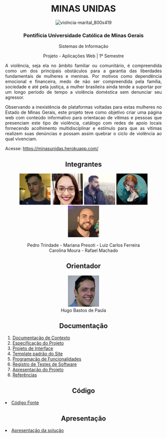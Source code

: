 <div align="center">

<h1>MINAS UNIDAS</h1>

![violncia-marital_800x419](https://user-images.githubusercontent.com/89818186/133852146-0873f465-b77f-41fe-ad5e-5bddb97b6e1c.jpg)

<h3>Pontifícia Universidade Católica de Minas Gerais</h3>

Sistemas de Informação

Projeto - Aplicações Web | 1º Semestre 
  
<div align="justify">
  
<p>A violência, seja ela no âmbito familiar ou comunitário, é compreendida como um dos principais obstáculos para a garantia das liberdades fundamentais de mulheres e meninas. Por motivos como dependência emocional e financeira, medo de não ser compreendida pela família, sociedade e até pela justiça, a mulher brasileira ainda tende a suportar por um longo período de tempo a violência doméstica sem denunciar seu agressor.</p>
  
<p>Observando a inexistência de plataformas voltadas para estas mulheres no Estado de Minas Gerais, este projeto teve como objetivo criar uma página web com conteúdo informativo para orientacao de vítimas e pessoas que presenciam este tipo de violência, catálogo com redes de apoio locais fornecendo acolhimento multidisciplinar e estímulo para que as vítimas realizem suas denúncias e possam assim quebrar o ciclo de violência ao qual vivenciam.</p>

Acesse: https://minasunidas.herokuapp.com/ 
</div>

<div align="center">

## Integrantes

<a href="https://github.com/ptrindader" title="Pedro Trindade Reis" rel="nofollow"><img src="docs/img/Pedro%20Trindade.png" alt="logo" data-canonical-src="https://github.com/ptrindader" width="100vw"/></a> 
<a href="https://github.com/marianapresoti" title="Mariana Presoti" rel="nofollow"><img src="docs/img/Mariana%20Presoti.png" alt="logo" data-canonical-src="https://github.com/marianapresoti" width="100vw"/></a> 
<a href="https://github.com/lcferre20" title="Luiz Carlos Ferreira da Silva" rel="nofollow"><img src="docs/img/Carlos%20Ferreira.png" alt="logo" data-canonical-src="https://github.com/lcferre20" width="100vw"/></a> 
<a href="https://github.com/carolinamns" title="Anira Carolina Meneses de Carvalho Moura" rel="nofollow"><img src="docs/img/Anira%20Carolina.png" alt="logo" data-canonical-src="https://github.com/carolinamns" width="100vw"/></a> 
<a href="https://github.com/rafamacb" title="Rafael Machado Bueno" rel="nofollow"><img src="docs/img/Rafael%20Machado.png" alt="logo" data-canonical-src="https://github.com/rafamacb" width="100vw"/></a><br>
  
Pedro Trindade - Mariana Presoti - Luiz Carlos Ferreira<br>
           Carolina Moura - Rafael Machado


## Orientador

<a href="https://github.com/hugodepaula" title="Hugo Bastos De Paula" rel="nofollow"><img src="docs/img/Hugo%20Bastos%20De%20Paula.png" alt="logo" data-canonical-src="https://github.com/hugodepaula" width="100vw"/></a><br>
Hugo Bastos de Paula

 

## Documentação

<div align="left">
<ol>
<li><a href="docs/context.md"> Documentação de Contexto</a></li>
<li><a href="docs/especification.md"> Especificação do Projeto</a></li>
<li><a href="docs/interface.md"> Projeto de Interface</a></li>
<li><a href="docs/template.m"> Template padrão do Site</a></li>
<li><a href="docs/development.md"> Programação de Funcionalidades</a></li>
<li><a href="docs/tests.md"> Registro de Testes de Software</a></li>
<li><a href="presentation/README.md"> Apresentação do Projeto</a></li>
<li><a href="docs/13-Referências.md"> Referências</a></li>
</ol>
</div>

## Código

<div align="left">
<li><a href="src/README.md"> Código Fonte</a></li>

</div>

## Apresentação

<div align="left">
<li><a href="presentation/README.md"> Apresentação da solução</a></li>

</div>

